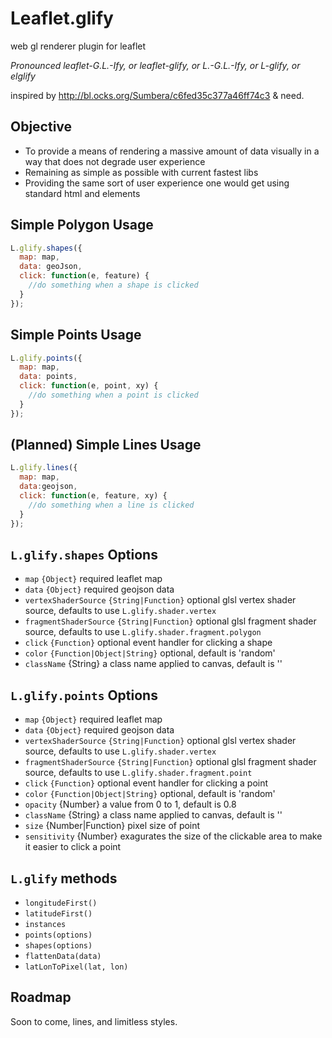 # Leaflet.glify
web gl renderer plugin for leaflet

_Pronounced leaflet-G.L.-Ify, or leaflet-glify, or L.-G.L.-Ify, or L-glify, or elglify_

inspired by http://bl.ocks.org/Sumbera/c6fed35c377a46ff74c3 & need.

## Objective
* To provide a means of rendering a massive amount of data visually in a way that does not degrade user experience
* Remaining as simple as possible with current fastest libs
* Providing the same sort of user experience one would get using standard html and elements


## Simple Polygon Usage
```javascript
L.glify.shapes({
  map: map,
  data: geoJson,
  click: function(e, feature) {
    //do something when a shape is clicked
  }
});
```

## Simple Points Usage
```javascript
L.glify.points({
  map: map,
  data: points,
  click: function(e, point, xy) {
    //do something when a point is clicked
  }
});
```

## (Planned) Simple Lines Usage
```javascript
L.glify.lines({
  map: map,
  data:geojson,
  click: function(e, feature, xy) {
    //do something when a line is clicked
  }
});
```

## `L.glify.shapes` Options
* `map` `{Object}` required leaflet map
* `data` `{Object}` required geojson data
* `vertexShaderSource` `{String|Function}` optional glsl vertex shader source, defaults to use `L.glify.shader.vertex`
* `fragmentShaderSource` `{String|Function}` optional glsl fragment shader source, defaults to use `L.glify.shader.fragment.polygon`
* `click` `{Function}` optional event handler for clicking a shape
* `color` `{Function|Object|String}` optional, default is 'random'
* `className` {String} a class name applied to canvas, default is ''


## `L.glify.points` Options
* `map` `{Object}` required leaflet map
* `data` `{Object}` required geojson data
* `vertexShaderSource` `{String|Function}` optional glsl vertex shader source, defaults to use `L.glify.shader.vertex`
* `fragmentShaderSource` `{String|Function}` optional glsl fragment shader source, defaults to use `L.glify.shader.fragment.point`
* `click` `{Function}` optional event handler for clicking a point
* `color` `{Function|Object|String}` optional, default is 'random'
* `opacity` {Number} a value from 0 to 1, default is 0.8
* `className` {String} a class name applied to canvas, default is ''
* `size` {Number|Function} pixel size of point
* `sensitivity` {Number} exagurates the size of the clickable area to make it easier to click a point

## `L.glify` methods
* `longitudeFirst()`
* `latitudeFirst()`
* `instances`
* `points(options)`
* `shapes(options)`
* `flattenData(data)`
* `latLonToPixel(lat, lon)`

## Roadmap
Soon to come, lines, and limitless styles.
